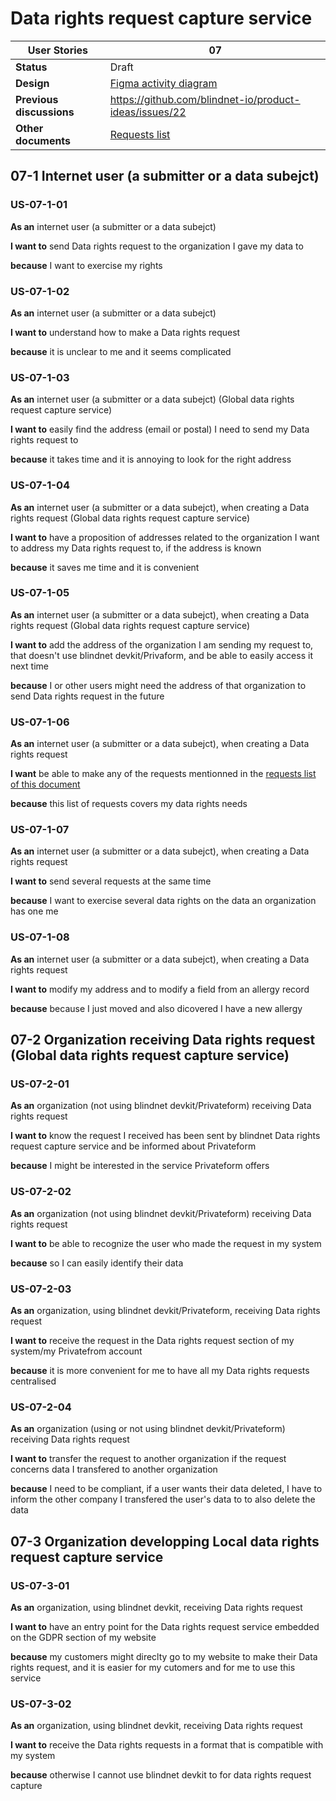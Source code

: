 # Data rights request capture service

<!-- prettier-ignore -->
| User Stories | 07 |
| ---------- | ---- |
| **Status** | Draft |
| **Design** | [Figma activity diagram](https://www.figma.com/file/miUd9PEmLrjut53rwrQViX/Data-rights-request-capture-service?node-id=0%3A1)
| **Previous discussions** | https://github.com/blindnet-io/product-ideas/issues/22
| **Other documents** | [Requests list](https://github.com/blindnet-io/product-management/blob/devkit-schemas/refs/schemas/RFC-rights-request-interoperability-format.md)

## 07-1 Internet user (a submitter or a data subejct)

### US-07-1-01

**As an** internet user (a submitter or a data subejct)

**I want to** send Data rights request to the organization I gave my data to

**because** I want to exercise my rights 

### US-07-1-02

**As an** internet user (a submitter or a data subejct)

**I want to** understand how to make a Data rights request

**because** it is unclear to me and it seems complicated

### US-07-1-03

**As an** internet user (a submitter or a data subejct) (Global data rights request capture service)

**I want to** easily find the address (email or postal) I need to send my Data rights request to 

**because** it takes time and it is annoying to look for the right address 

### US-07-1-04

**As an** internet user (a submitter or a data subejct), when creating a Data rights request (Global data rights request capture service)

**I want to** have a proposition of addresses related to the organization I want to address my Data rights request to, if the address is known

**because** it saves me time and it is convenient

### US-07-1-05

**As an** internet user (a submitter or a data subejct), when creating a Data rights request (Global data rights request capture service)

**I want to** add the address of the organization I am sending my request to, that doesn't use blindnet devkit/Privaform, and be able to easily access it next time

**because** I or other users might need the address of that organization to send Data rights request in the future

### US-07-1-06

**As an** internet user (a submitter or a data subejct), when creating a Data rights request

**I want** be able to make any of the requests mentionned in the [requests list of this document](https://github.com/blindnet-io/product-management/blob/devkit-schemas/refs/schemas/RFC-rights-request-interoperability-format.md)

**because** this list of requests covers my data rights needs

### US-07-1-07

**As an** internet user (a submitter or a data subejct), when creating a Data rights request

**I want to** send several requests at the same time

**because** I want to exercise several data rights on the data an organization has one me

### US-07-1-08

**As an** internet user (a submitter or a data subejct), when creating a Data rights request

**I want to** modify my address and to modify a field from an allergy record 

**because** because I just moved and also dicovered I have a new allergy

## 07-2 Organization receiving Data rights request (Global data rights request capture service)

### US-07-2-01

**As an** organization (not using blindnet devkit/Privateform) receiving Data rights request 

**I want to** know the request I received has been sent by blindnet Data rights request capture service and be informed about Privateform

**because** I might be interested in the service Privateform offers

### US-07-2-02

**As an** organization (not using blindnet devkit/Privateform) receiving Data rights request 

**I want to** be able to recognize the user who made the request in my system

**because** so I can easily identify their data

### US-07-2-03

**As an** organization, using blindnet devkit/Privateform, receiving Data rights request 

**I want to** receive the request in the Data rights request section of my system/my Privatefrom account

**because** it is more convenient for me to have all my Data rights requests centralised

### US-07-2-04

**As an** organization (using or not using blindnet devkit/Privateform) receiving Data rights request

**I want to** transfer the request to another organization if the request concerns data I transfered to another organization

**because** I need to be compliant, if a user wants their data deleted, I have to inform the other company I transfered the user's data to to also delete the data

## 07-3 Organization developping Local data rights request capture service

### US-07-3-01

**As an** organization, using blindnet devkit, receiving Data rights request

**I want to** have an entry point for the Data rights request service embedded on the GDPR section of my website

**because** my customers might direclty go to my website to make their Data rights request, and it is easier for my cutomers and for me to use this service

### US-07-3-02

**As an** organization, using blindnet devkit, receiving Data rights request

**I want to** receive the Data rights requests in a format that is compatible with my system

**because** otherwise I cannot use blindnet devkit to for data rights request capture 

